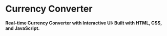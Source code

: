 # Currency Converter

**Real-time Currency Converter with Interactive UI: Built with HTML, CSS, and JavaScript.**

